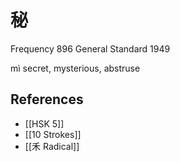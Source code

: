 # 秘
Frequency 896
General Standard 1949

mì
secret, mysterious, abstruse

## References
- [[HSK 5]]
- [[10 Strokes]]
- [[禾 Radical]]